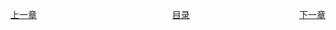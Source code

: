 <span style="float:left;display:inline-block;">[上一章](Day16.md)</span>
<span style="margin-left:43%">[目录](SUMMARY.md)</span>
<span style="float:right;">[下一章](Day18.md)</span>